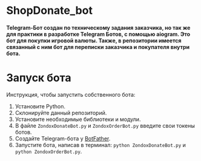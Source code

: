 # ShopDonate_bot
#### Telegram-Бот создан по техническому задания заказчика, но так же для практики в разработке Telegram Ботов, с помощью aiogram. Это бот для покупки игровой валюты. Также, в репозитории имеется связанный с ним бот для переписки заказчика и покупателя внутри бота.

# Запуск бота
Инструкция, чтобы запустить собственного бота:
   1. Установите Python.
   2. Склонируйте данный репозиторий.
   3. Установите необходимые библиотеки и модули.
   4. В файле ```ZondoxDonateBot.py``` и ```ZondoxOrderBot.py``` введите свои токены ботов.
   5. Создайте Telegram-бота у [BotFather](https://t.me/botfather).
   6. Запустите бота, написав в терминал: ```python ZondoxDonateBot.py``` и ```python ZondoxOrderBot.py```.
